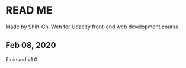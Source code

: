 # READ ME
Made by Shih-Chi Wen for Udacity front-end web development course.

## Feb 08, 2020
Fininsed v1.0
